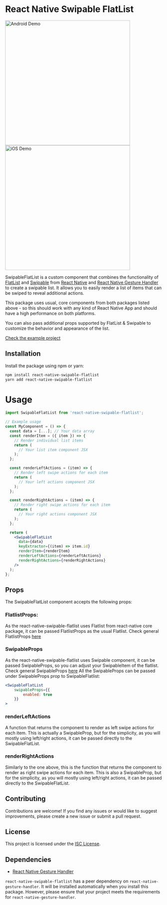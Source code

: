 # React Native Swipable FlatList

<div>
  <img src="gifs/demo_android.gif" alt="Android Demo" width="400" />
  <img src="gifs/demo_ios.gif" alt="iOS Demo" width="400" />
</div>

SwipableFlatList is a custom component that combines the functionality of [FlatList](https://reactnative.dev/docs/flatlist) and [Swipable](https://docs.swmansion.com/react-native-gesture-handler/docs/api/components/swipeable/) from [React Native]("https://reactnative.dev") and [React Native Gesture Handler](https://docs.swmansion.com/react-native-gesture-handler/docs/) to create a swipable list. It allows you to easily render a list of items that can be swiped to reveal additional actions.

This package uses usual, core components from both packages listed above - so this should work with any kind of React Native App and should have a high performance on both platforms.

You can also pass additional props supported by FlatList & Swipable to customize the behavior and appearance of the list.

[Check the example project]("https://github.com/GFean/react-native-swipable-flatlist-example")

## Installation

Install the package using npm or yarn:

```bash
npm install react-native-swipable-flatlist
yarn add react-native-swipable-flatlist
```
# Usage 

```jsx
import SwipableFlatList from 'react-native-swipable-flatlist';

// Example usage
const MyComponent = () => {
  const data = [...]; // Your data array
  const renderItem = ({ item }) => {
    // Render individual list items
    return (
      // Your list item component JSX
    );
  };

  const renderLeftActions = (item) => {
    // Render left swipe actions for each item
    return (
      // Your left actions component JSX
    );
  };

  const renderRightActions = (item) => {
    // Render right swipe actions for each item
    return (
      // Your right actions component JSX
    );
  };

  return (
    <SwipableFlatList
      data={data}
      keyExtractor={(item) => item.id}
      renderItem={renderItem}
      renderLeftActions={renderLeftActions}
      renderRightActions={renderRightActions}
    />
  );
};
```

## Props

The SwipableFlatList component accepts the following props:

### FlatlistProps: 

As the react-native-swipable-flatlist uses Flatlist from react-native core package, it can be passed FlatlistProps as the usual Flatlist.
Check general FlatlistProps [here](https://github.com/facebook/react-native-website/blob/main/docs/flatlist.md)

### SwipableProps

As the react-native-swipable-flatlist uses Swipable component, it can be passed SwipableProps, so you can adjust your SwipableItem of the flatlist.
Check general SwipableProps [here](https://docs.swmansion.com/react-native-gesture-handler/docs/api/components/swipeable/) 
All the SwipableProps can be passed under SwipableProps prop to SwipableFlatlist:

```jsx
<SwipableFlatList 
    swipableProps={{
        enabled: true 
    }}
>
```
### renderLeftActions

A function that returns the component to render as left swipe actions for each item. This is actually a SwipableProp, but for the simplicity, as you will mostly using left/right actions, it can be passed directly to the SwipableFlatList.

### renderRightActions

Similarly to the one above, this is the function that returns the component to render as right swipe actions for each item.
This is also a SwipableProp, but for the simplicity, as you will mostly using left/right actions, it can be passed directly to the SwipableFlatList.

## Contributing
Contributions are welcome! If you find any issues or would like to suggest improvements, please create a new issue or submit a pull request.

## License
This project is licensed under the [ISC License](https://opensource.org/licenses/ISC).

## Dependencies

- [React Native Gesture Handler](https://github.com/software-mansion/react-native-gesture-handler)

`react-native-swipable-flatlist` has a peer dependency on `react-native-gesture-handler`. It will be installed automatically when you install this package. However, please ensure that your project meets the requirements for `react-native-gesture-handler`.
